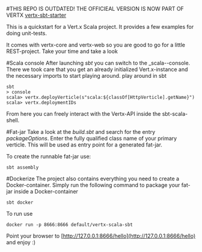 #THIS REPO IS OUTDATED! THE OFFICIEAL VERSION IS NOW PART OF VERTX [vertx-sbt-starter](https://github.com/vert-x3/vertx-sbt-starter)

This is a quickstart for a Vert.x Scala project. It provides a few examples for doing 
unit-tests.

It comes with vertx-core and vertx-web so you are good to go for a little REST-project.
Take your time and take  a look 

#Scala console
After launching _sbt_ you can switch to the _scala--console. There we took care that you
get an already initialized Vert.x-instance and the necessary imports to start playing around.
play around in sbt
```
sbt
> console
scala> vertx.deployVerticle(s"scala:${classOf[HttpVerticle].getName}")
scala> vertx.deploymentIDs
```

From here you can freely interact with the Vertx-API inside the sbt-scala-shell.


#Fat-jar
Take a look at the _build.sbt_ and search for the entry _packageOptions_. Enter the fully qualified class name 
of your primary verticle. This will be used as entry point for a generated fat-jar.

To create the runnable fat-jar use:
```
sbt assembly
```


#Dockerize
The project also contains everything you need to create a Docker-container.
Simply run the following command to package your fat-jar inside a Docker-container
```
sbt docker
```
To run use
```
docker run -p 8666:8666 default/vertx-scala-sbt
```
Point your browser to [http://127.0.0.1:8666/hello](http://127.0.0.1:8666/hello) and enjoy :)
